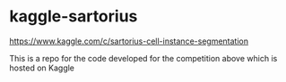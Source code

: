 # kaggle-sartorius
https://www.kaggle.com/c/sartorius-cell-instance-segmentation

This is a repo for the code developed for the competition above which is hosted on Kaggle
